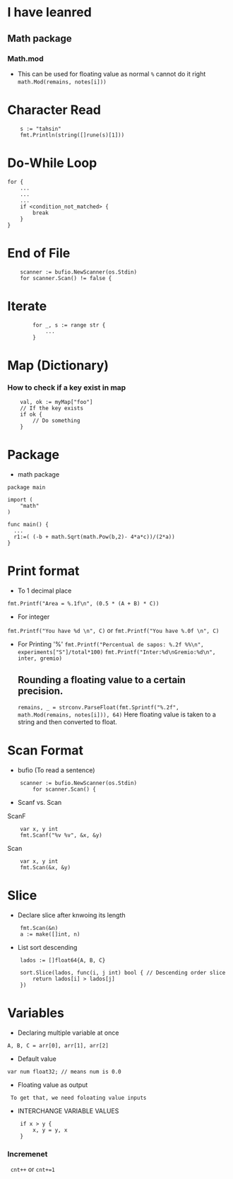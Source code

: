# I have leanred

## Math package

### Math.mod

- This can be used for floating value as normal `%` cannot do it right
  `math.Mod(remains, notes[i]))`

# Character Read

```
	s := "tahsin"
	fmt.Println(string([]rune(s)[1]))
```

# Do-While Loop

```
for {
	...
	...
	...
	if <condition_not_matched> {
		break
	}
}
```

# End of File

```
	scanner := bufio.NewScanner(os.Stdin)
	for scanner.Scan() != false {
```

# Iterate

```
		for _, s := range str {
			...
		}
```

# Map (Dictionary)

### How to check if a key exist in map

```
	val, ok := myMap["foo"]
	// If the key exists
	if ok {
		// Do something
	}
```

# Package

- math package

```
package main

import (
	"math"
)

func main() {
  ...
  r1:=( (-b + math.Sqrt(math.Pow(b,2)- 4*a*c))/(2*a))
}
```

# Print format

- To 1 decimal place

`fmt.Printf("Area = %.1f\n", (0.5 * (A + B) * C)) `

- For integer

`fmt.Printf("You have %d \n", C)` or `fmt.Printf("You have %.0f \n", C)`

- For Printing '%'
  `fmt.Printf("Percentual de sapos: %.2f %%\n", experiments["S"]/total*100)`
  `fmt.Printf("Inter:%d\nGremio:%d\n", inter, gremio)`

  ## Rounding a floating value to a certain precision.

  `remains, _ = strconv.ParseFloat(fmt.Sprintf("%.2f", math.Mod(remains, notes[i])), 64)`
  Here floating value is taken to a string and then converted to float.

# Scan Format

- bufio (To read a sentence)

```
	scanner := bufio.NewScanner(os.Stdin)
		for scanner.Scan() {
```

- Scanf vs. Scan

ScanF

```
	var x, y int
	fmt.Scanf("%v %v", &x, &y)
```

Scan

```
	var x, y int
	fmt.Scan(&x, &y)
```

# Slice

- Declare slice after knwoing its length

```
	fmt.Scan(&n)
	a := make([]int, n)
```

- List sort descending

```
	lados := []float64{A, B, C}

	sort.Slice(lados, func(i, j int) bool { // Descending order slice
		return lados[i] > lados[j]
	})
```

# Variables

- Declaring multiple variable at once

`A, B, C = arr[0], arr[1], arr[2]`

- Default value

`var num float32; // means num is 0.0`

- Floating value as output

` To get that, we need foloating value inputs`

- INTERCHANGE VARIABLE VALUES

```
	if x > y {
		x, y = y, x
	}
```

### Incremenet

` cnt++`
or
`cnt+=1`
